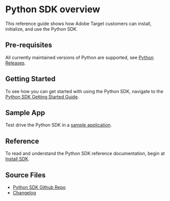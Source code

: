 # Python SDK overview

This reference guide shows how Adobe Target customers can install, initialize, and use the Python SDK.

## Pre-requisites

All currently maintained versions of Python are supported, see [Python Releases](https://www.python.org/downloads/).

## Getting Started

To see how you can get started with using the Python SDK, navigate to the [Python SDK Getting Started Guide](../sdk-guides/getting-started/python.md).

## Sample App

Test drive the Python SDK in a [sample application](../sdk-guides/sample-apps/).

## Reference

To read and understand the Python SDK reference documentation, begin at [Install SDK](../sdk/net/install-sdk.md).

## Source Files

* [Python SDK Github Repo](https://github.com/adobe/target-python-sdk)
* [Changelog](https://github.com/adobe/target-python-sdk/blob/master/CHANGELOG.md)